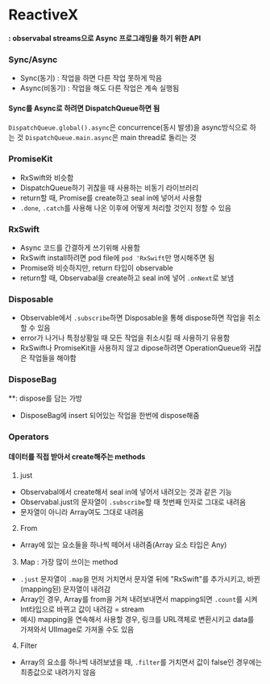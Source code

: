 # ReactiveX
**: observabal streams으로 Async 프로그래밍을 하기 위한 API**


### Sync/Async

- Sync(동기) : 작업을 하면 다른 작업 못하게 막음
- Async(비동기) : 작업을 해도 다른 작업은 계속 실행됨

#### Sync를 Async로 하려면 DispatchQueue하면 됨

`DispatchQueue.global().async`은 concurrence(동시 발생)을 async방식으로 하는 것
`DispatchQueue.main.async`은 main thread로 돌리는 것

### PromiseKit

- RxSwift와 비슷함
- DispatchQueue하기 귀찮을 때 사용하는 비동기 라이브러리
- return할 때, Promise를 create하고 seal in에 넣어서 사용함
- `.done`, `.catch`를 사용해 나온 이후에 어떻게 처리할 것인지 정할 수 있음

### RxSwift

- Async 코드를 간결하게 쓰기위해 사용함
- RxSwift install하려면 pod file에 `pod 'RxSwift`만 명시해주면 됨
- Promise와 비슷하지만, return 타입이 observable
- return할 때, Observabal을 create하고 seal in에 넣어 `.onNext`로 보냄

### Disposable

- Observable에서 `.subscribe`하면 Disposable을 통해 dispose하면 작업을 취소할 수 있음
- error가 나거나 특정상황일 때 모든 작업을 취소시킬 때 사용하기 유용함
- RxSwift나 PromiseKit을 사용하지 않고 dipose하려면 OperationQueue와 귀찮은 작업들을 해야함

### DisposeBag
**: dispose를 담는 가방

- DisposeBag에 insert 되어있는 작업을 한번에 dispose해줌

### Operators

#### 데이터를 직접 받아서 create해주는 methods

1. just

- Observabal에서 create해서 seal in에 넣어서 내려오는 것과 같은 기능
- Observabal.just의 문자열이 `.subscribe`할 때 첫번째 인자로 그대로 내려옴
- 문자열이 아니라 Array여도 그대로 내려옴

2. From

- Array에 있는 요소들을 하나씩 떼어서 내려줌(Array 요소 타입은 Any)

3. Map : 가장 많이 쓰이는 method

- `.just` 문자열이 `.map`을 먼저 거치면서 문자열 뒤에 "RxSwift"를 추가시키고, 바뀐(mapping된) 문자열이 내려감
- Array인 경우, Array를 from을 거쳐 내려보내면서 mapping되면 `.count`를 시켜 Int타입으로 바뀌고 값이 내려감 = stream
- 예시) mapping을 연속해서 사용할 경우, 링크를 URL객체로 변환시키고 data를 가져와서 UIImage로 가져올 수도 있음

4. Filter

- Array의 요소를 하나씩 내려보냈을 때, `.filter`를 거치면서 값이 false인 경우에는 최종값으로 내려가지 않음

